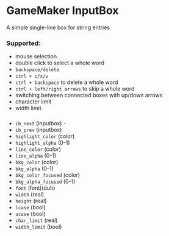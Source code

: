 # GameMaker InputBox
A simple single-line box for string entries  
### Supported:
- mouse selection
- double click to select a whole word
- `backspace/delete`
- `ctrl + c/x/v`
- `ctrl + backspace` to delete a whole word
- `ctrl + left/right arrows` to skip a whole word
- switching between connected boxes with up/down arrows
- character limit
- width limit

### 
- `ib_next` (inputbox) - 
- `ib_prev` (inputbox)
- `highlight_color` (color)
- `highlight_alpha` (0-1)
- `line_color` (color)
- `line_alpha` (0-1)
- `bkg_color` (color)
- `bkg_alpha` (0-1)
- `bkg_color_focused` (color)
- `bkg_alpha_focused` (0-1)
- `font` (font)(duh)
- `width` (real)
- `height` (real)
- `lcase` (bool)
- `ucase` (bool)
- `char_limit` (real)
- `width_limit` (bool)

